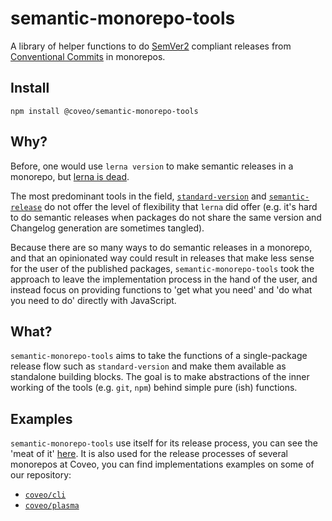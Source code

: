 # semantic-monorepo-tools

A library of helper functions to do [SemVer2](https://semver.org/) compliant releases from [Conventional Commits](https://www.conventionalcommits.org/) in monorepos.

## Install

`npm install @coveo/semantic-monorepo-tools`

## Why?

Before, one would use `lerna version` to make semantic releases in a monorepo, but [lerna is dead](https://github.com/lerna/lerna/issues/3062).

The most predominant tools in the field, [`standard-version`](https://github.com/conventional-changelog/standard-version) and [`semantic-release`](https://github.com/semantic-release/semantic-release) do not offer the level of flexibility that `lerna` did offer (e.g. it's hard to do semantic releases when packages do not share the same version and Changelog generation are sometimes tangled).

Because there are so many ways to do semantic releases in a monorepo, and that an opinionated way could result in releases that make less sense for the user of the published packages, `semantic-monorepo-tools` took the approach to leave the implementation process in the hand of the user, and instead focus on providing functions to 'get what you need' and 'do what you need to do' directly with JavaScript.

## What?

`semantic-monorepo-tools` aims to take the functions of a single-package release flow such as `standard-version` and make them available as standalone building blocks.
The goal is to make abstractions of the inner working of the tools (e.g. `git`, `npm`) behind simple pure (ish) functions.

## Examples

`semantic-monorepo-tools` use itself for its release process, you can see the 'meat of it' [here](/scripts/release.mjs).
It is also used for the release processes of several monorepos at Coveo, you can find implementations examples on some of our repository:
 - [`coveo/cli`](https://github.com/coveo/cli/blob/master/scripts/releaseV2)
 - [`coveo/plasma`](https://github.com/coveo/plasma/blob/master/build/publishNewVersion.mjs)

